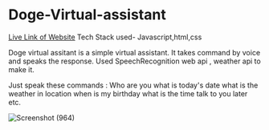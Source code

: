 # Doge-Virtual-assistant
[Live Link of Website](https://doge-virtual-assistant.netlify.app)
Tech Stack used-
Javascript,html,css

Doge virtual assitant is a simple virtual assistant. It takes command by voice and speaks the response.
Used SpeechRecognition web api , weather api to make it.

Just speak these commands :
Who are you
what is today's date
what is the weather in location
when is my birthday
what is the time
talk to you later 
etc.

![Screenshot (964)](https://user-images.githubusercontent.com/61661955/121816833-80554080-cc9b-11eb-9501-6c2a70552c9a.png)
